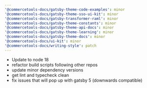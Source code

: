 ```yaml
---
'@commercetools-docs/gatsby-theme-code-examples': minor
'@commercetools-docs/gatsby-theme-sso-ui-kit': minor
'@commercetools-docs/gatsby-transformer-raml': minor
'@commercetools-docs/gatsby-theme-constants': minor
'@commercetools-docs/gatsby-theme-api-docs': minor
'@commercetools-docs/gatsby-theme-learning': minor
'@commercetools-docs/gatsby-theme-docs': minor
'@commercetools-docs/ui-kit': minor
'@commercetools-docs/writing-style': patch
---
```


- Update to node 18
- refactor build scripts following other repos
- update minor dependency versions
- get lint and typecheck clean
- fix issues that will pop up with gatsby 5 (downwards compatible)
